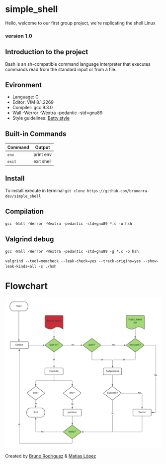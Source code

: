 # simple_shell

Hello, welcome to our first group project, we're replicating the shell Linux

### version 1.0

## Introduction to the project

Bash is an sh-compatible command language interpreter that executes commands read from the standard input or from a file.

## Evironment
- Language: C
- Editor: VIM 8.1.2269
- Compiler: gcc 9.3.0
- Wall -Werror -Wextra -pedantic -std=gnu89
- Style guidelines: [Betty style](https://github.com/holbertonschool/Betty/wiki)

## Built-in Commands

| Command    | Output          |
|------------|-----------------|
| `env`      | print env       |
| `exit`     | exit shell      |

## Install
To install execute in terminal
`git clone https://github.com/brunonra-dev/simple_shell`

## Compilation

`gcc -Wall -Werror -Wextra -pedantic -std=gnu89 *.c -o hsh`

## Valgrind debug

`gcc -Wall -Werror -Wextra -pedantic -std=gnu89 -g *.c -o hsh`

`valgrind --tool=memcheck --leak-check=yes --track-origins=yes --show-leak-kinds=all -s ./hsh`

# Flowchart

![Flowchart](https://raw.githubusercontent.com/brunonra-dev/simple_shell/main/flowchartnew.png)

Created by [Bruno Rodríguez](https://github.com/brunonra-dev/) & [Matias López](https://github.com/Matilop15)
